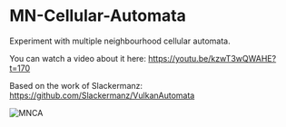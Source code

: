 # MN-Cellular-Automata

Experiment with multiple neighbourhood cellular automata.

You can watch a video about it here: https://youtu.be/kzwT3wQWAHE?t=170

Based on the work of Slackermanz: https://github.com/Slackermanz/VulkanAutomata

![MNCA](https://github.com/SebLague/Images/blob/master/MNCA.PNG?raw=true)
